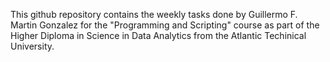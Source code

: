 This github repository contains the weekly tasks done by Guillermo F. Martin Gonzalez for the "Programming and Scripting" course as part of the Higher Diploma in Science in Data Analytics from the Atlantic Techinical University. 